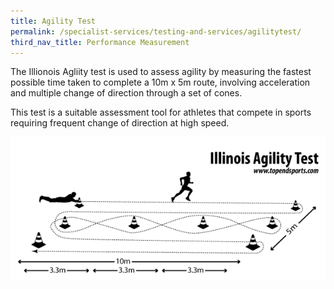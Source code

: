 ```yaml
---
title: Agility Test
permalink: /specialist-services/testing-and-services/agilitytest/
third_nav_title: Performance Measurement
---
```


The Illionois Agliity test is used to assess agility by measuring the fastest possible time taken to complete a 10m x 5m route, involving acceleration and multiple change of direction through a set of cones.

This test is a suitable assessment tool for athletes that compete in sports requiring frequent change of direction at high speed.


![Illionois Agility Test](/images/service-images/illinois%20agility.gif)
